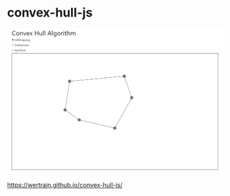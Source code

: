 # convex-hull-js

![screenshot](https://raw.githubusercontent.com/wertrain/convex-hull-js/master/screenshot.PNG)

https://wertrain.github.io/convex-hull-js/
